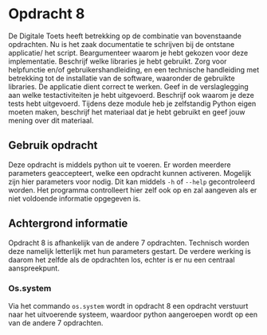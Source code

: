 # Opdracht 8

De Digitale Toets heeft betrekking op de combinatie van bovenstaande opdrachten. Nu is het zaak
documentatie te schrijven bij de ontstane applicatie/ het script.
Beargumenteer waarom je hebt gekozen voor deze implementatie. Beschrijf welke libraries je hebt
gebruikt.
Zorg voor helpfunctie en/of gebruikershandleiding, en een technische handleiding met betrekking tot de
installatie van de software, waaronder de gebruikte libraries.
De applicatie dient correct te werken.
Geef in de verslaglegging aan welke testactiviteiten je hebt uitgevoerd. Beschrijf ook waarom je deze tests
hebt uitgevoerd.
Tijdens deze module heb je zelfstandig Python eigen moeten maken, beschrijf het materiaal dat je hebt
gebruikt en geef jouw mening over dit materiaal.

## Gebruik opdracht
Deze opdracht is middels python uit te voeren. Er worden meerdere parameters geaccepteert, welke een opdracht kunnen
activeren. Mogelijk zijn hier parameters voor nodig. Dit kan middels ``-h`` of ``--help`` gecontroleerd worden.
Het programma controlleert hier zelf ook op en zal aangeven als er niet voldoende informatie
opgegeven is.

## Achtergrond informatie
Opdracht 8 is afhankelijk van de andere 7 opdrachten. Technisch worden deze namelijk letterlijk
met hun parameters gestart. De verdere werking is daarom het zelfde als de opdrachten los,
echter is er nu een centraal aanspreekpunt.

### Os.system
Via het commando ``os.system`` wordt in opdracht 8 een opdracht verstuurt naar het uitvoerende systeem,
waardoor python aangeroepen wordt op een van de andere 7 opdrachten.
